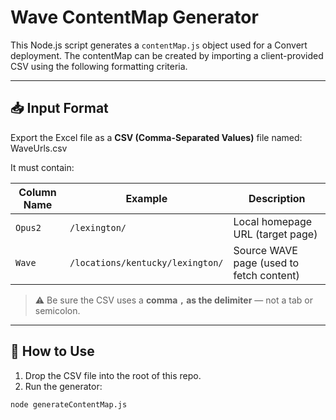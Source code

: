 # Wave ContentMap Generator

This Node.js script generates a `contentMap.js` object used for a Convert deployment. The contentMap can be created by importing a client-provided CSV using the following formatting criteria.

---

## 📥 Input Format
Export the Excel file as a **CSV (Comma-Separated Values)** file named: WaveUrls.csv


It must contain:

| Column Name | Example                            | Description                              |
|-------------|------------------------------------|------------------------------------------|
| `Opus2`     | `/lexington/`                      | Local homepage URL (target page)         |
| `Wave`      | `/locations/kentucky/lexington/`   | Source WAVE page (used to fetch content) |

> ⚠️ Be sure the CSV uses a **comma `,` as the delimiter** — not a tab or semicolon.

---

## 🚀 How to Use
1. Drop the CSV file into the root of this repo.
2. Run the generator:

```bash
node generateContentMap.js
